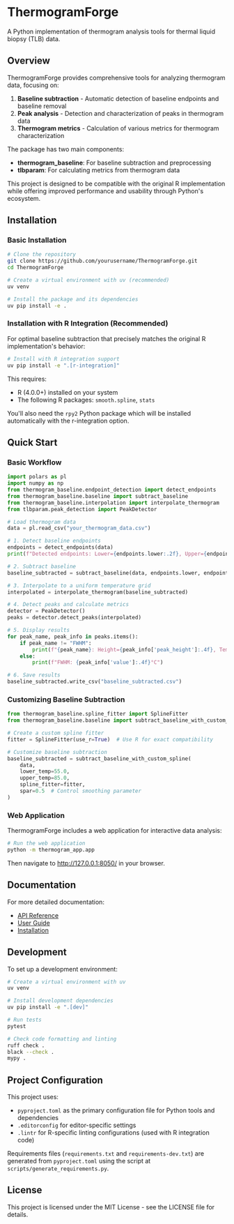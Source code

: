 # ThermogramForge

A Python implementation of thermogram analysis tools for thermal liquid biopsy (TLB) data.

## Overview

ThermogramForge provides comprehensive tools for analyzing thermogram data, focusing on:

1. **Baseline subtraction** - Automatic detection of baseline endpoints and baseline removal
2. **Peak analysis** - Detection and characterization of peaks in thermogram data
3. **Thermogram metrics** - Calculation of various metrics for thermogram characterization

The package has two main components:

- **thermogram_baseline**: For baseline subtraction and preprocessing
- **tlbparam**: For calculating metrics from thermogram data

This project is designed to be compatible with the original R implementation while offering improved performance and usability through Python's ecosystem.

## Installation

### Basic Installation

```bash
# Clone the repository
git clone https://github.com/yourusername/ThermogramForge.git
cd ThermogramForge

# Create a virtual environment with uv (recommended)
uv venv

# Install the package and its dependencies
uv pip install -e .
```

### Installation with R Integration (Recommended)

For optimal baseline subtraction that precisely matches the original R implementation's behavior:

```bash
# Install with R integration support
uv pip install -e ".[r-integration]"
```

This requires:

- R (4.0.0+) installed on your system
- The following R packages: `smooth.spline`, `stats`

You'll also need the `rpy2` Python package which will be installed automatically with the r-integration option.

## Quick Start

### Basic Workflow

```python
import polars as pl
import numpy as np
from thermogram_baseline.endpoint_detection import detect_endpoints
from thermogram_baseline.baseline import subtract_baseline
from thermogram_baseline.interpolation import interpolate_thermogram
from tlbparam.peak_detection import PeakDetector

# Load thermogram data
data = pl.read_csv("your_thermogram_data.csv")

# 1. Detect baseline endpoints
endpoints = detect_endpoints(data)
print(f"Detected endpoints: Lower={endpoints.lower:.2f}, Upper={endpoints.upper:.2f}")

# 2. Subtract baseline
baseline_subtracted = subtract_baseline(data, endpoints.lower, endpoints.upper)

# 3. Interpolate to a uniform temperature grid
interpolated = interpolate_thermogram(baseline_subtracted)

# 4. Detect peaks and calculate metrics
detector = PeakDetector()
peaks = detector.detect_peaks(interpolated)

# 5. Display results
for peak_name, peak_info in peaks.items():
    if peak_name != "FWHM":
        print(f"{peak_name}: Height={peak_info['peak_height']:.4f}, Temperature={peak_info['peak_temp']:.2f}°C")
    else:
        print(f"FWHM: {peak_info['value']:.4f}°C")

# 6. Save results
baseline_subtracted.write_csv("baseline_subtracted.csv")
```

### Customizing Baseline Subtraction

```python
from thermogram_baseline.spline_fitter import SplineFitter
from thermogram_baseline.baseline import subtract_baseline_with_custom_spline

# Create a custom spline fitter
fitter = SplineFitter(use_r=True)  # Use R for exact compatibility

# Customize baseline subtraction
baseline_subtracted = subtract_baseline_with_custom_spline(
    data,
    lower_temp=55.0,
    upper_temp=85.0,
    spline_fitter=fitter,
    spar=0.5  # Control smoothing parameter
)
```

### Web Application

ThermogramForge includes a web application for interactive data analysis:

```bash
# Run the web application
python -m thermogram_app.app
```

Then navigate to <http://127.0.0.1:8050/> in your browser.

## Documentation

For more detailed documentation:

- [API Reference](docs/source/api.rst)
- [User Guide](docs/source/usage.rst)
- [Installation](docs/source/installation.rst)

## Development

To set up a development environment:

```bash
# Create a virtual environment with uv
uv venv

# Install development dependencies
uv pip install -e ".[dev]"

# Run tests
pytest

# Check code formatting and linting
ruff check .
black --check .
mypy .
```

## Project Configuration

This project uses:

- `pyproject.toml` as the primary configuration file for Python tools and dependencies
- `.editorconfig` for editor-specific settings
- `.lintr` for R-specific linting configurations (used with R integration code)

Requirements files (`requirements.txt` and `requirements-dev.txt`) are generated from `pyproject.toml`
using the script at `scripts/generate_requirements.py`.

## License

This project is licensed under the MIT License - see the LICENSE file for details.

